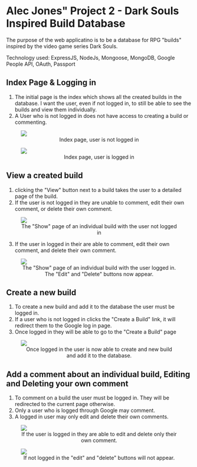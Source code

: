 # Alec Jones" Project 2 - Dark Souls Inspired Build Database

The purpose of the web applicatino is to be a database for RPG "builds" inspired by the video game series Dark Souls.

Technology used: ExpressJS, NodeJs, Mongoose, MongoDB, Google People API, OAuth, Passport

## Index Page & Logging in
1. The initial page is the index which shows all the created builds in the database. I want the user, even if not logged in, to still be able to see the builds and view them individually.
2. A User who is not logged in does not have access to creating a build or commenting.
<figure>
<img src="https://i.imgur.com/4az9NNG.png?1">
<figcaption align="center">
Index page, user is not logged in
</figcaption>
</figure>

<figure>
<img src="https://i.imgur.com/0Ta2mUg.png?1">
<figcaption align="center">
Index page, user is logged in
</figcaption>
</figure>

## View a created build
1. clicking the "View" button next to a build takes the user to a detailed page of the build.
2. If the user is not logged in they are unable to comment, edit their own comment, or delete their own comment.
<figure>
<img src="https://i.imgur.com/uOPc3Av.png?1">
<figcaption align="center">
The "Show" page of an individual build with the user not logged in
</figcaption>
</figure>

3. If the user in logged in their are able to comment, edit their own comment, and delete their own comment.

<figure>
<img src="https://i.imgur.com/wjCLOtX.png?1">
<figcaption align="center">
The "Show" page of an individual build with the user logged in. The "Edit" and "Delete" buttons now appear.
</figcaption>
</figure>

## Create a new build
1. To create a new build and add it to the database the user must be logged in.
2. If a user who is not logged in clicks the "Create a Build" link, it will redirect them to the Google log in page.
3. Once logged in they will be able to go to the "Create a Build" page

<figure>
<img src="https://i.imgur.com/N5RySDe.png?1">
<figcaption align="center">
Once logged in the user is now able to create and new build and add it to the database.
</figcaption>
</figure>

## Add a comment about an individual build, Editing and Deleting your own comment
1. To comment on a build the user must be logged in. They will be redirected to the current page otherwise.
2. Only a user who is logged through Google may comment.
3. A logged in user may only edit and delete their own comments.

<figure>
<img src="https://i.imgur.com/yZ8y6iD.png?1">
<figcaption align="center">
If the user is logged in they are able to edit and delete only their own comment.
</figcaption>
</figure>

<figure>
<img src="https://i.imgur.com/da2Kka2.png?1">
<figcaption align="center">
If not logged in the "edit" and "delete" buttons will not appear.
</figcaption>
</figure>